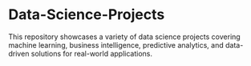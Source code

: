 # Data-Science-Projects
This repository showcases a variety of data science projects covering machine learning, business intelligence, predictive analytics, and data-driven solutions for real-world applications.
